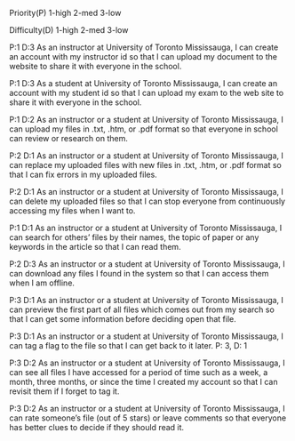 Priority(P)     1-high	2-med	3-low

Difficulty(D)	1-high	2-med	3-low


P:1	D:3	As an instructor at University of Toronto Mississauga, I can create an account with my instructor id so that I can upload my document to the website to share it with everyone in the school. 


P:1	D:3	As a student at University of Toronto Mississauga, I can create an account with my student id so that I can upload my exam to the web site to share it with everyone in the school.


P:1	D:2	As an instructor or a student at University of Toronto Mississauga, I can upload my files in .txt, .htm, or .pdf format so that everyone in school can review or research on them. 


P:2	D:1	As an instructor or a student at University of Toronto Mississauga, I can replace my uploaded files with new files in .txt, .htm, or .pdf format so that I can fix errors in my uploaded files. 


P:2	D:1	As an instructor or a student at University of Toronto Mississauga, I can delete my uploaded files so that I can stop everyone from continuously accessing my files when I want to. 


P:1	D:1	As an instructor or a student at University of Toronto Mississauga, I can search for others’ files by their names, the topic of paper or any keywords in the article so that I can read them. 


P:2	D:3	As an instructor or a student at University of Toronto Mississauga, I can download any files I found in the system so that I can access them when I am offline. 


P:3	D:1	As an instructor or a student at University of Toronto Mississauga, I can preview the first part of all files which comes out from my search so that I can get some information before deciding open that file.


P:3	D:1	As an instructor or a student at University of Toronto Mississauga, I can tag a flag to the file so that I can get back to it later. P: 3, D: 1


P:3	D:2	As an instructor or a student at University of Toronto Mississauga, I can see all files I have accessed for a period of time such as a week, a month, three months, or since the time I created my account so that I can revisit them if I forget to tag it. 


P:3	D:2	As an instructor or a student at University of Toronto Mississauga, I can rate someone’s file (out of 5 stars) or leave comments so that everyone has better clues to decide if they should read it. 